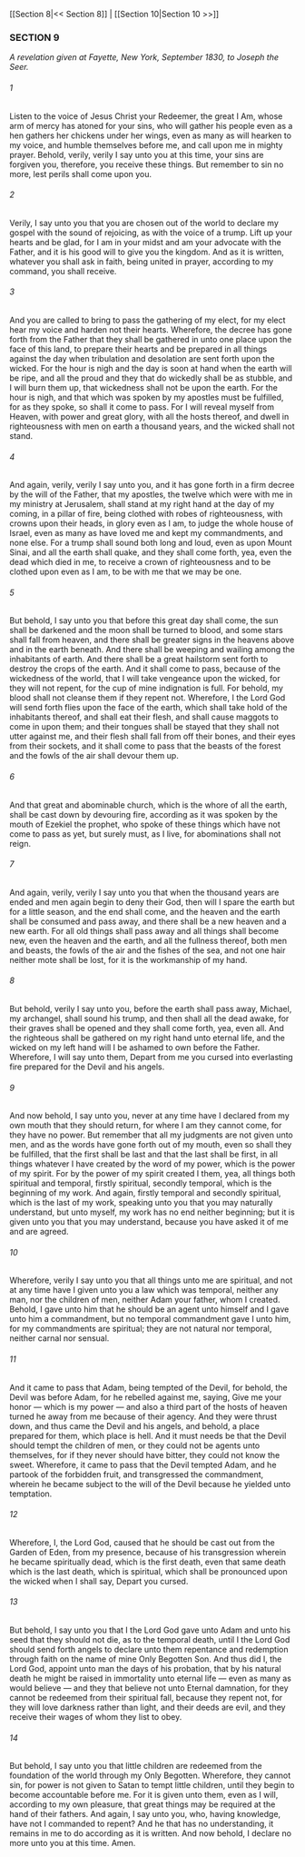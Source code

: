 [[Section 8|<< Section 8]]  |  [[Section 10|Section 10 >>]]

### SECTION 9

*A revelation given at Fayette, New York, September 1830, to Joseph the Seer.*

###### 1
Listen to the voice of Jesus Christ your Redeemer, the great I Am, whose arm of mercy has atoned for your sins, who will gather his people even as a hen gathers her chickens under her wings, even as many as will hearken to my voice, and humble themselves before me, and call upon me in mighty prayer. Behold, verily, verily I say unto you at this time, your sins are forgiven you, therefore, you receive these things. But remember to sin no more, lest perils shall come upon you.

###### 2
Verily, I say unto you that you are chosen out of the world to declare my gospel with the sound of rejoicing, as with the voice of a trump. Lift up your hearts and be glad, for I am in your midst and am your advocate with the Father, and it is his good will to give you the kingdom. And as it is written, whatever you shall ask in faith, being united in prayer, according to my command, you shall receive.

###### 3
And you are called to bring to pass the gathering of my elect, for my elect hear my voice and harden not their hearts. Wherefore, the decree has gone forth from the Father that they shall be gathered in unto one place upon the face of this land, to prepare their hearts and be prepared in all things against the day when tribulation and desolation are sent forth upon the wicked. For the hour is nigh and the day is soon at hand when the earth will be ripe, and all the proud and they that do wickedly shall be as stubble, and I will burn them up, that wickedness shall not be upon the earth. For the hour is nigh, and that which was spoken by my apostles must be fulfilled, for as they spoke, so shall it come to pass. For I will reveal myself from Heaven, with power and great glory, with all the hosts thereof, and dwell in righteousness with men on earth a thousand years, and the wicked shall not stand.

###### 4
And again, verily, verily I say unto you, and it has gone forth in a firm decree by the will of the Father, that my apostles, the twelve which were with me in my ministry at Jerusalem, shall stand at my right hand at the day of my coming, in a pillar of fire, being clothed with robes of righteousness, with crowns upon their heads, in glory even as I am, to judge the whole house of Israel, even as many as have loved me and kept my commandments, and none else. For a trump shall sound both long and loud, even as upon Mount Sinai, and all the earth shall quake, and they shall come forth, yea, even the dead which died in me, to receive a crown of righteousness and to be clothed upon even as I am, to be with me that we may be one.

###### 5
But behold, I say unto you that before this great day shall come, the sun shall be darkened and the moon shall be turned to blood, and some stars shall fall from heaven, and there shall be greater signs in the heavens above and in the earth beneath. And there shall be weeping and wailing among the inhabitants of earth. And there shall be a great hailstorm sent forth to destroy the crops of the earth. And it shall come to pass, because of the wickedness of the world, that I will take vengeance upon the wicked, for they will not repent, for the cup of mine indignation is full. For behold, my blood shall not cleanse them if they repent not. Wherefore, I the Lord God will send forth flies upon the face of the earth, which shall take hold of the inhabitants thereof, and shall eat their flesh, and shall cause maggots to come in upon them; and their tongues shall be stayed that they shall not utter against me, and their flesh shall fall from off their bones, and their eyes from their sockets, and it shall come to pass that the beasts of the forest and the fowls of the air shall devour them up.

###### 6
And that great and abominable church, which is the whore of all the earth, shall be cast down by devouring fire, according as it was spoken by the mouth of Ezekiel the prophet, who spoke of these things which have not come to pass as yet, but surely must, as I live, for abominations shall not reign.

###### 7
And again, verily, verily I say unto you that when the thousand years are ended and men again begin to deny their God, then will I spare the earth but for a little season, and the end shall come, and the heaven and the earth shall be consumed and pass away, and there shall be a new heaven and a new earth. For all old things shall pass away and all things shall become new, even the heaven and the earth, and all the fullness thereof, both men and beasts, the fowls of the air and the fishes of the sea, and not one hair neither mote shall be lost, for it is the workmanship of my hand.

###### 8
But behold, verily I say unto you, before the earth shall pass away, Michael, my archangel, shall sound his trump, and then shall all the dead awake, for their graves shall be opened and they shall come forth, yea, even all. And the righteous shall be gathered on my right hand unto eternal life, and the wicked on my left hand will I be ashamed to own before the Father. Wherefore, I will say unto them, Depart from me you cursed into everlasting fire prepared for the Devil and his angels.

###### 9
And now behold, I say unto you, never at any time have I declared from my own mouth that they should return, for where I am they cannot come, for they have no power. But remember that all my judgments are not given unto men, and as the words have gone forth out of my mouth, even so shall they be fulfilled, that the first shall be last and that the last shall be first, in all things whatever I have created by the word of my power, which is the power of my spirit. For by the power of my spirit created I them, yea, all things both spiritual and temporal, firstly spiritual, secondly temporal, which is the beginning of my work. And again, firstly temporal and secondly spiritual, which is the last of my work, speaking unto you that you may naturally understand, but unto myself, my work has no end neither beginning; but it is given unto you that you may understand, because you have asked it of me and are agreed.

###### 10
Wherefore, verily I say unto you that all things unto me are spiritual, and not at any time have I given unto you a law which was temporal, neither any man, nor the children of men, neither Adam your father, whom I created. Behold, I gave unto him that he should be an agent unto himself and I gave unto him a commandment, but no temporal commandment gave I unto him, for my commandments are spiritual; they are not natural nor temporal, neither carnal nor sensual.

###### 11
And it came to pass that Adam, being tempted of the Devil, for behold, the Devil was before Adam, for he rebelled against me, saying, Give me your honor — which is my power — and also a third part of the hosts of heaven turned he away from me because of their agency. And they were thrust down, and thus came the Devil and his angels, and behold, a place prepared for them, which place is hell. And it must needs be that the Devil should tempt the children of men, or they could not be agents unto themselves, for if they never should have bitter, they could not know the sweet. Wherefore, it came to pass that the Devil tempted Adam, and he partook of the forbidden fruit, and transgressed the commandment, wherein he became subject to the will of the Devil because he yielded unto temptation.

###### 12
Wherefore, I, the Lord God, caused that he should be cast out from the Garden of Eden, from my presence, because of his transgression wherein he became spiritually dead, which is the first death, even that same death which is the last death, which is spiritual, which shall be pronounced upon the wicked when I shall say, Depart you cursed.

###### 13
But behold, I say unto you that I the Lord God gave unto Adam and unto his seed that they should not die, as to the temporal death, until I the Lord God should send forth angels to declare unto them repentance and redemption through faith on the name of mine Only Begotten Son. And thus did I, the Lord God, appoint unto man the days of his probation, that by his natural death he might be raised in immortality unto eternal life — even as many as would believe — and they that believe not unto Eternal damnation, for they cannot be redeemed from their spiritual fall, because they repent not, for they will love darkness rather than light, and their deeds are evil, and they receive their wages of whom they list to obey.

###### 14
But behold, I say unto you that little children are redeemed from the foundation of the world through my Only Begotten. Wherefore, they cannot sin, for power is not given to Satan to tempt little children, until they begin to become accountable before me. For it is given unto them, even as I will, according to my own pleasure, that great things may be required at the hand of their fathers. And again, I say unto you, who, having knowledge, have not I commanded to repent? And he that has no understanding, it remains in me to do according as it is written. And now behold, I declare no more unto you at this time. Amen.